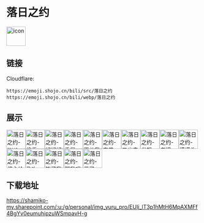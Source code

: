 # 落日之约
<img src="https://emoji.shojo.cn/bili/src/落日之约/icon.png" width="50" height="50" alt="icon">

## 链接
Cloudflare:
```
https://emoji.shojo.cn/bili/src/落日之约
https://emoji.shojo.cn/bili/webp/落日之约
```
## 展示
<img src="https://emoji.shojo.cn/bili/src/落日之约/落日之约-mua.png" width="50" height="50" alt="落日之约-mua"><img src="https://emoji.shojo.cn/bili/src/落日之约/落日之约-偷看.png" width="50" height="50" alt="落日之约-偷看"><img src="https://emoji.shojo.cn/bili/src/落日之约/落日之约-好好好.png" width="50" height="50" alt="落日之约-好好好"><img src="https://emoji.shojo.cn/bili/src/落日之约/落日之约-委屈.png" width="50" height="50" alt="落日之约-委屈"><img src="https://emoji.shojo.cn/bili/src/落日之约/落日之约-不关我事.png" width="50" height="50" alt="落日之约-不关我事"><img src="https://emoji.shojo.cn/bili/src/落日之约/落日之约-害羞.png" width="50" height="50" alt="落日之约-害羞"><img src="https://emoji.shojo.cn/bili/src/落日之约/落日之约-叉出去.png" width="50" height="50" alt="落日之约-叉出去"><img src="https://emoji.shojo.cn/bili/src/落日之约/落日之约-发怒.png" width="50" height="50" alt="落日之约-发怒"><img src="https://emoji.shojo.cn/bili/src/落日之约/落日之约-老婆.png" width="50" height="50" alt="落日之约-老婆"><img src="https://emoji.shojo.cn/bili/src/落日之约/落日之约-摸摸头.png" width="50" height="50" alt="落日之约-摸摸头"><img src="https://emoji.shojo.cn/bili/src/落日之约/落日之约-把心给你.png" width="50" height="50" alt="落日之约-把心给你"><img src="https://emoji.shojo.cn/bili/src/落日之约/落日之约-飞吻.png" width="50" height="50" alt="落日之约-飞吻"><img src="https://emoji.shojo.cn/bili/src/落日之约/落日之约-饶了我吧.png" width="50" height="50" alt="落日之约-饶了我吧"><img src="https://emoji.shojo.cn/bili/src/落日之约/落日之约-那我呢.png" width="50" height="50" alt="落日之约-那我呢"><img src="https://emoji.shojo.cn/bili/src/落日之约/落日之约-爱了.png" width="50" height="50" alt="落日之约-爱了">

## 下载地址

https://shamiko-my.sharepoint.com/:u:/g/personal/img_yuru_pro/EUlj_lT3p1hMtH6MpAXMFf4BgYv0eumuhipzuWSmpavH-g